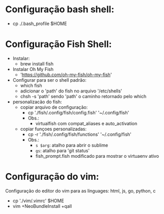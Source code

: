 Configuração bash shell:
========================
- cp ./.bash_profile $HOME

Configuração Fish Shell:
========================
- Instalar:
	- brew install fish
- Instalar Oh My Fish
	- 'https://github.com/oh-my-fish/oh-my-fish'
- Configurar para ser o shell padrão:
	- which fish
	- adicionar o 'path' do fish no arquivo '/etc/shells'
	- chsh -s 'path'
		sendo 'path' o caminho retornado pelo which
- personalizacão do fish:
	- copiar arquivo de configuração:
		- cp './fish/.config/fish/config.fish' '~/.config/fish'
		- Obs.: 
			- virtualfish com compat_aliases e auto_activation
	- copiar funçoes personalizadas:
		- cp -r './fish/.config/fish/functions' '~/.config/fish'
		- Obs.:
			- `s $arg`: atalho para abrir o sublime
			- `gs`: atalho para 'git status'
			- fish_prompt.fish modificado para mostrar o virtuaenv ativo

Configuração do vim:
====================
Configuração do editor do vim para as linguages: html, js, go, python, c
- cp './vim/.vimrc' $HOME
- vim +NeoBundleInstall +qall
